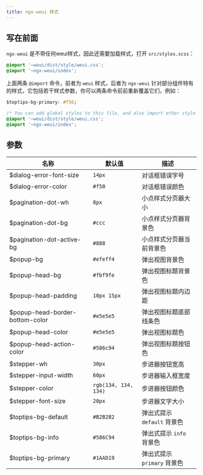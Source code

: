 ```yaml
---
title: ngx-weui 样式
---
```


## 写在前面

`ngx-weui` 是不带任何weui样式，因此还需要加载样式，打开 `src/styles.scss`：

```css
@import '~weui/dist/style/weui.css';
@import '~ngx-weui/index';
```

上面两条 `@import` 命令，前者为 `weui` 样式，后者为 `ngx-weui` 针对部分组件特有的样式，它包括若干样式参数，你可以两条命令前前重新覆盖它们，例如：

```css
$toptips-bg-primary: #f50;

/* You can add global styles to this file, and also import other style files */
@import '~weui/dist/style/weui.css';
@import '~ngx-weui/index';
```

## 参数

| 名称 | 默认值 | 描述
| ---- | ----- | ----
| $dialog-error-font-size | `14px` | 对话框错误字号
| $dialog-error-color | `#f50` | 对话框错误颜色
| $pagination-dot-wh | `8px` | 小点样式分页器大小
| $pagination-dot-bg | `#ccc` | 小点样式分页器背景色
| $pagination-dot-active-bg | `#888` | 小点样式分页器当前背景色
| $popup-bg | `#efeff4` | 弹出视图背景色
| $popup-head-bg | `#fbf9fe` | 弹出视图标题背景色
| $popup-head-padding | `10px 15px` | 弹出视图标题内边距
| $popup-head-border-bottom-color | `#e5e5e5` | 弹出视图标题底部线条色
| $popup-head-color | `#e5e5e5` | 弹出视图标题色
| $popup-head-action-color | `#586c94` | 弹出视图标题按钮色
| $stepper-wh | `30px` | 步进器按钮宽高
| $stepper-input-width | `60px` | 步进器输入框宽度
| $stepper-color | `rgb(134, 134, 134)` | 步进器按钮颜色
| $stepper-font-size | `20px` | 步进器文字大小
| $toptips-bg-default | `#B2B2B2` | 弹出式提示 `default` 背景色
| $toptips-bg-info | `#586C94` | 弹出式提示 `info` 背景色
| $toptips-bg-primary | `#1AAD19` | 弹出式提示 `primary` 背景色

